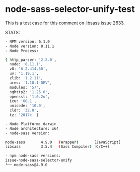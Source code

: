 # node-sass-selector-unify-test

This is a test case for [this comment on libsass issue 2633](https://github.com/sass/libsass/issues/2633#issuecomment-398315781).

STATS:

```sh
- NPM version: 6.1.0
- Node version: 8.11.1
- Node Process:

{ http_parser: '2.8.0',
  node: '8.11.1',
  v8: '6.2.414.50',
  uv: '1.19.1',
  zlib: '1.2.11',
  ares: '1.10.1-DEV',
  modules: '57',
  nghttp2: '1.25.0',
  openssl: '1.0.2o',
  icu: '60.1',
  unicode: '10.0',
  cldr: '32.0',
  tz: '2017c' }

- Node Platform: darwin
- Node architecture: x64
- node-sass version:

node-sass       4.9.0   (Wrapper)       [JavaScript]
libsass         3.5.4   (Sass Compiler) [C/C++]

- npm node-sass versions:
issue-node-sass-selector-unify
└── node-sass@4.9.0
```
